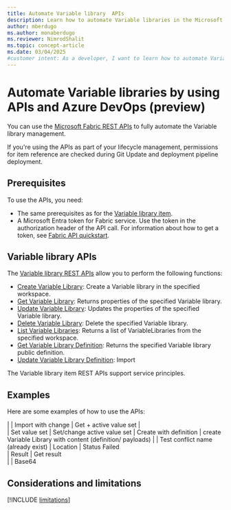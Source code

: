```yaml
---
title: Automate Variable library  APIs
description: Learn how to automate Variable libraries in the Microsoft Fabric Application lifecycle management (ALM) tool, by using APIs.
author: mberdugo
ms.author: monaberdugo
ms.reviewer: NimrodShalit
ms.topic: concept-article
ms.date: 03/04/2025
#customer intent: As a developer, I want to learn how to automate Variable libraries in the Microsoft Fabric Application lifecycle management (ALM) tool, by using APIs, so that I can manage my content lifecycle.
---
```


# Automate Variable libraries by using APIs and Azure DevOps (preview)

You can use the [Microsoft Fabric REST APIs](/rest/api/fabric/articles/using-fabric-apis) to fully automate the Variable library management.

If you're using the APIs as part of your lifecycle management, permissions for item reference are checked during Git Update and deployment pipeline deployment.

## Prerequisites

To use the APIs, you need:

- The same prerequisites as for the [Variable library item](./get-started-variable-libraries.md#prerequisites).
- A Microsoft Entra token for Fabric service. Use the token in the authorization header of the API call. For information about how to get a token, see [Fabric API quickstart](/rest/api/fabric/articles/get-started/fabric-api-quickstart).

## Variable library APIs

The [Variable library REST APIs](/rest/api/fabric/variablelibrary/items) allow you to perform the following functions:

- [Create Variable Library](/rest/api/fabric/variablelibrary/items/create-variable-library): Create a Variable library in the specified workspace.
- [Get Variable Library](/rest/api/fabric/variablelibrary/items/get-variable-library): Returns properties of the specified Variable library.
- [Update Variable Library](/rest/api/fabric/variablelibrary/items/update-variable-library): Updates the properties of the specified Variable library.
- [Delete Variable Library](/rest/api/fabric/variablelibrary/items/delete-variable-library): Delete the specified Variable library.
- [List Variable Libraries](/rest/api/fabric/variablelibrary/items/list-variable-libraries): Returns a list of VariableLibraries from the specified workspace.
- [Get Variable Library Definition](/rest/api/fabric/variablelibrary/items/get-variable-library-definition): Returns the specified Variable library public definition.
- [Update Variable Library Definition](/rest/api/fabric/variablelibrary/items/update-variable-library-definition): Import 

The Variable library item REST APIs support service principles.

## Examples

Here are some examples of how to use the APIs:

|          | Import with change
| Get + active value set |   
| Set value set | Set/change active value set
| Create with definition | create Variable Library with content (definition/ payloads)
|          | Test conflict name (already exist)
| Location | Status Failed   
| Result   | Get result  
|          | Base64

## Considerations and limitations

 [!INCLUDE [limitations](./includes/variable-library-limitations.md)]
